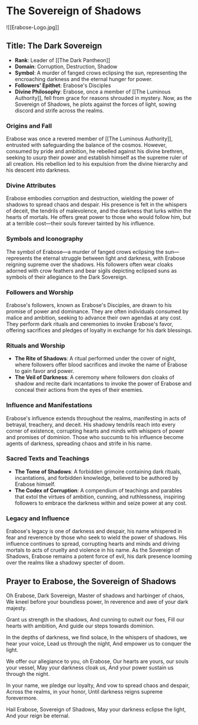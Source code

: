 # The Sovereign of Shadows
![[Erabose-Logo.jpg]]

## Title: The Dark Sovereign
- **Rank**: Leader of [[The Dark Pantheon]]
- **Domain**: Corruption, Destruction, Shadow
- **Symbol**: A murder of fanged crows eclipsing the sun, representing the encroaching darkness and the eternal hunger for power.
- **Followers' Epithet**: Erabose's Disciples
- **Divine Philosophy**: Erabose, once a member of [[The Luminous Authority]], fell from grace for reasons shrouded in mystery. Now, as the Sovereign of Shadows, he plots against the forces of light, sowing discord and strife across the realms.

### Origins and Fall
Erabose was once a revered member of [[The Luminous Authority]], entrusted with safeguarding the balance of the cosmos. However, consumed by pride and ambition, he rebelled against his divine brethren, seeking to usurp their power and establish himself as the supreme ruler of all creation. His rebellion led to his expulsion from the divine hierarchy and his descent into darkness.

### Divine Attributes
Erabose embodies corruption and destruction, wielding the power of shadows to spread chaos and despair. His presence is felt in the whispers of deceit, the tendrils of malevolence, and the darkness that lurks within the hearts of mortals. He offers great power to those who would follow him, but at a terrible cost—their souls forever tainted by his influence.

### Symbols and Iconography
The symbol of Erabose—a murder of fanged crows eclipsing the sun—represents the eternal struggle between light and darkness, with Erabose reigning supreme over the shadows. His followers often wear cloaks adorned with crow feathers and bear sigils depicting eclipsed suns as symbols of their allegiance to the Dark Sovereign.

### Followers and Worship
Erabose's followers, known as Erabose's Disciples, are drawn to his promise of power and dominance. They are often individuals consumed by malice and ambition, seeking to advance their own agendas at any cost. They perform dark rituals and ceremonies to invoke Erabose's favor, offering sacrifices and pledges of loyalty in exchange for his dark blessings.

### Rituals and Worship
- **The Rite of Shadows**: A ritual performed under the cover of night, where followers offer blood sacrifices and invoke the name of Erabose to gain favor and power.
- **The Veil of Darkness**: A ceremony where followers don cloaks of shadow and recite dark incantations to invoke the power of Erabose and conceal their actions from the eyes of their enemies.

### Influence and Manifestations
Erabose's influence extends throughout the realms, manifesting in acts of betrayal, treachery, and deceit. His shadowy tendrils reach into every corner of existence, corrupting hearts and minds with whispers of power and promises of dominion. Those who succumb to his influence become agents of darkness, spreading chaos and strife in his name.

### Sacred Texts and Teachings
- **The Tome of Shadows**: A forbidden grimoire containing dark rituals, incantations, and forbidden knowledge, believed to be authored by Erabose himself.
- **The Codex of Corruption**: A compendium of teachings and parables that extol the virtues of ambition, cunning, and ruthlessness, inspiring followers to embrace the darkness within and seize power at any cost.

### Legacy and Influence
Erabose's legacy is one of darkness and despair, his name whispered in fear and reverence by those who seek to wield the power of shadows. His influence continues to spread, corrupting hearts and minds and driving mortals to acts of cruelty and violence in his name. As the Sovereign of Shadows, Erabose remains a potent force of evil, his dark presence looming over the realms like a shadowy specter of doom.

## Prayer to Erabose, the Sovereign of Shadows

Oh Erabose, Dark Sovereign,
Master of shadows and harbinger of chaos,
We kneel before your boundless power,
In reverence and awe of your dark majesty.

Grant us strength in the shadows,
And cunning to outwit our foes,
Fill our hearts with ambition,
And guide our steps towards dominion.

In the depths of darkness, we find solace,
In the whispers of shadows, we hear your voice,
Lead us through the night,
And empower us to conquer the light.

We offer our allegiance to you, oh Erabose,
Our hearts are yours, our souls your vessel,
May your darkness cloak us,
And your power sustain us through the night.

In your name, we pledge our loyalty,
And vow to spread chaos and despair,
Across the realms, in your honor,
Until darkness reigns supreme forevermore.

Hail Erabose, Sovereign of Shadows,
May your darkness eclipse the light,
And your reign be eternal.
